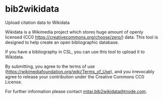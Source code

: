 bib2wikidata
============
Upload citation data to Wikidata

Wikidata is a Wikimedia project which stores huge amount of openly licensed (CC0 https://creativecommons.org/choose/zero/) data.
This tool is designed to help create an open bibliographic database.

If you have a bibliography in CSL, you can use this tool to upload it to Wikidata.

By submitting, you agree to the terms of use (https://wikimediafoundation.org/wiki/Terms_of_Use),
and you irrevocably agree to release your contribution under the Creative Commons CC0 License.

For further information please contact mitar.bib2wikidata@tnode.com.
